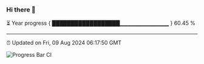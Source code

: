 ### Hi there 👋

⏳ Year progress { ██████████████████▁▁▁▁▁▁▁▁▁▁▁▁ } 60.45 %

---

⏰ Updated on Fri, 09 Aug 2024 06:17:50 GMT

![Progress Bar CI](https://github.com/liununu/liununu/workflows/Progress%20Bar%20CI/badge.svg)
